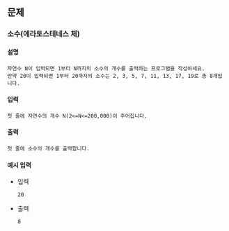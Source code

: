 ## 문제

### 소수(에라토스테네스 체)

#### 설명
```
자연수 N이 입력되면 1부터 N까지의 소수의 개수를 출력하는 프로그램을 작성하세요.
만약 20이 입력되면 1부터 20까지의 소수는 2, 3, 5, 7, 11, 13, 17, 19로 총 8개입니다.
```

#### 입력
```
첫 줄에 자연수의 개수 N(2<=N<=200,000)이 주어집니다.
```

#### 출력
```
첫 줄에 소수의 개수를 출력합니다.
```

#### 예시 입력
- 입력
    ```
    20
    ```
- 출력
    ```
    8
    ```